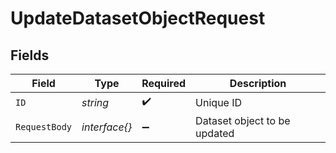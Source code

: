 # UpdateDatasetObjectRequest


## Fields

| Field                        | Type                         | Required                     | Description                  |
| ---------------------------- | ---------------------------- | ---------------------------- | ---------------------------- |
| `ID`                         | *string*                     | :heavy_check_mark:           | Unique ID                    |
| `RequestBody`                | *interface{}*                | :heavy_minus_sign:           | Dataset object to be updated |